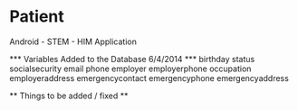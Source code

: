 Patient
=======

Android - STEM - HIM Application

*** Variables Added to the Database 6/4/2014 ***
birthday
status
socialsecurity
email
phone
employer
employerphone
occupation
employeraddress
emergencycontact
emergencyphone
emergencyaddress


** Things to be added / fixed **
